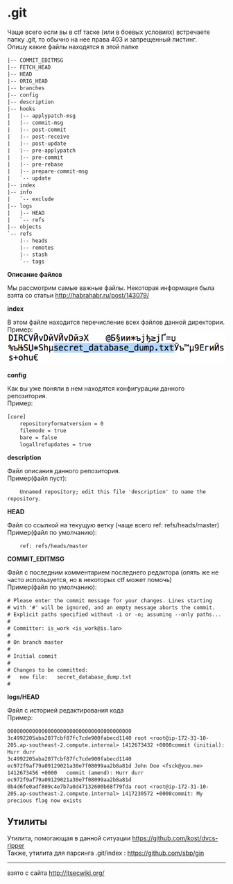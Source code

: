 # .git

Чаще всего если вы в ctf таске (или в боевых условиях) встречаете папку .git, то обычно на нее права 403 и запрещенный листинг.  
Опишу какие файлы находятся в этой папке
```
|-- COMMIT_EDITMSG
|-- FETCH_HEAD
|-- HEAD
|-- ORIG_HEAD
|-- branches
|-- config
|-- description
|-- hooks
|   |-- applypatch-msg
|   |-- commit-msg
|   |-- post-commit
|   |-- post-receive
|   |-- post-update
|   |-- pre-applypatch
|   |-- pre-commit
|   |-- pre-rebase
|   |-- prepare-commit-msg
|   `-- update
|-- index
|-- info
|   `-- exclude
|-- logs
|   |-- HEAD
|   `-- refs
|-- objects
`-- refs
    |-- heads
    |-- remotes
    |-- stash
    `-- tags
```

__Описание файлов__

Мы рассмотрим самые важные файлы.
Некоторая информация была взята со статьи http://habrahabr.ru/post/143079/

__index__

В этом файле находится перечисление всех файлов данной директории.  
Пример:  
![](img/2.png)

__config__

Как вы уже поняли в нем находятся конфигурации данного репозитория.  
Пример:

```
[core]
    repositoryformatversion = 0
    filemode = true
    bare = false
    logallrefupdates = true
```

__description__

Файл описания данного репозитория.  
Пример(файл пуст):
```
    Unnamed repository; edit this file 'description' to name the repository.
```

__HEAD__

Файл со ссылкой на текущую ветку (чаще всего ref: refs/heads/master)  
Пример(файл по умолчанию):
```
    ref: refs/heads/master
```

__COMMIT_EDITMSG__

Файл с последним комментарием последнего редактора (опять же не часто используется, но в некоторых ctf может помочь)  
Пример(файл по умолчанию):
```
# Please enter the commit message for your changes. Lines starting
# with '#' will be ignored, and an empty message aborts the commit.
# Explicit paths specified without -i or -o; assuming --only paths...
#
# Committer: is_work <is_work@is.lan>
#
# On branch master
#
# Initial commit
#
# Changes to be committed:
#	new file:   secret_database_dump.txt
#
```

__logs/HEAD__

Файл с историей редактирования кода  
Пример:
```
0000000000000000000000000000000000000000 3c4992205aba2077cbf87fc7cde900fabecd1140 root <root@ip-172-31-10-205.ap-southeast-2.compute.internal> 1412673432 +0000commit (initial): Hurr durr
3c4992205aba2077cbf87fc7cde900fabecd1140 ec972f9af79a09129021a30e7f08099aa2b8a81d John Doe <fsck@you.me> 1412673456 +0000   commit (amend): Hurr durr
ec972f9af79a09129021a30e7f08099aa2b8a81d 0b4d6fe0adf809c4e7b7a0d47132600b68f79fda root <root@ip-172-31-10-205.ap-southeast-2.compute.internal> 1417230572 +0000commit: My precious flag now exists
```

## Утилиты

Утилита, помогающая в данной ситуации https://github.com/kost/dvcs-ripper  
Также, утилита для парсинга .git/index : https://github.com/sbp/gin


----
взято с сайта http://itsecwiki.org/